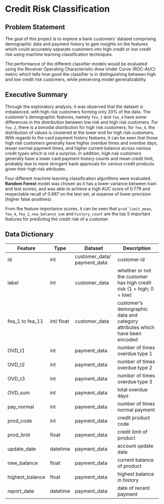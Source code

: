 # Credit Risk Classification

## Problem Statement

The goal of this project is to explore a bank customers' dataset comprising demographic data and payment history to gain insights on the features which could accurately separate customers into high credit or low credit risk using machine learning classification techniques.

The performance of the different classifier models would be evaluated using the Receiver Operating Characteristic-Area Under Curve (ROC-AUC) metric which tells how good the classifier is in distinguishing between high and low credit risk customers, while preserving model generalizability.

## Executive Summary

Through the exploratory analysis, it was observed that the dataset is imbalanced, with high risk customers forming only 20% of the data. The customer's demographic features, namely `fea_2` and `fea_4` have some differences in the distribution between low risk and high risk customers. For `fea_2`, there is a bimodal distribution for high risk customers; for `fea_4`, the distribution of values is clustered at the lower end for high risk customers. With regards to the card payment history features, it can be seen that those high risk customers generally have higher overdue times and overdue days, lesser normal payment times, and higher current balance across various credit types which is not a surprise. In addition, high risk customers generally have a lower card payment history counts and mean credit limit, probably due to more stringent bank approvals for various credit products given their high risk attributes. 

Four different machine learning classification algorithms were evaluated. **Random Forest** model was chosen as it has a lower variance between train and test scores, and was able to achieve a high AUC score of 0.779 and respectable recall of 0.667 on the test set, at expense of lower precision (higher false positives).

From the feature importance scores, it can be seen that `prod limit_mean`, `fea_4`, `fea_2`, `new_balance_sum` and `history_count` are the top 5 important features for predicting the credit risk of a customer. 

## Data Dictionary

|Feature|Type|Dataset|Description|
|---|---|---|---|
|id|int|customer_data/ payment_data|customer id|
|label|int|customer_data|whether or not the customer has high credit risk (1 = high; 0 = low)| 
|fea_1 to fea_11|int/ float|customer_data|customer’s demographic data and category attributes which have been encoded|
|OVD_t1|int|payment_data|number of times overdue type 1|
|OVD_t2|int|payment_data|number of times overdue type 2|
|OVD_t3|int|payment_data|number of times overdue type 3|
|OVD_sum|int|payment_data|total overdue days|
|pay_normal|int|payment_data|number of times normal payment|
|prod_code|int|payment_data|credit product code|
|prod_limit|float|payment_data|credit limit of product|
|update_date|datetime|payment_data|account update date|
|new_balance|float|payment_data|current balance of product|
|highest_balance|float|payment_data|highest balance in history|
|report_date|datetime|payment_data|date of recent payment|
